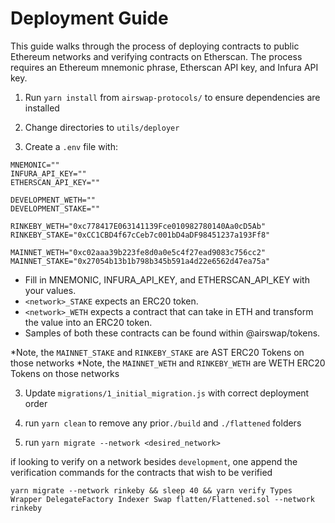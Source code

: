 # Deployment Guide

This guide walks through the process of deploying contracts to public Ethereum networks and verifying contracts on Etherscan. The process requires an Ethereum mnemonic phrase, Etherscan API key, and Infura API key.

1. Run `yarn install` from `airswap-protocols/` to ensure dependencies are installed

2. Change directories to `utils/deployer`

2. Create a `.env` file with:

```
MNEMONIC=""
INFURA_API_KEY=""
ETHERSCAN_API_KEY=""

DEVELOPMENT_WETH=""
DEVELOPMENT_STAKE=""

RINKEBY_WETH="0xc778417E063141139Fce010982780140Aa0cD5Ab"
RINKEBY_STAKE="0xCC1CBD4f67cCeb7c001bD4aDF98451237a193Ff8"

MAINNET_WETH="0xc02aaa39b223fe8d0a0e5c4f27ead9083c756cc2"
MAINNET_STAKE="0x27054b13b1b798b345b591a4d22e6562d47ea75a"
```
- Fill in MNEMONIC, INFURA_API_KEY, and ETHERSCAN_API_KEY with your values.
- `<network>_STAKE` expects an ERC20 token.
- `<network>_WETH` expects a contract that can take in ETH and transform the value into an ERC20 token.
- Samples of both these contracts can be found within @airswap/tokens.
  
*Note, the `MAINNET_STAKE` and `RINKEBY_STAKE` are AST ERC20 Tokens on those networks
*Note, the `MAINNET_WETH` and `RINKEBY_WETH` are WETH ERC20 Tokens on those networks

3. Update `migrations/1_initial_migration.js` with correct deployment order

4. run `yarn clean` to remove any prior`./build` and `./flattened` folders

5. run `yarn migrate --network <desired_network>`

if looking to verify on a network besides `development`, one append the verification commands for the contracts that wish to be verified
```
yarn migrate --network rinkeby && sleep 40 && yarn verify Types Wrapper DelegateFactory Indexer Swap flatten/Flattened.sol --network rinkeby
```



